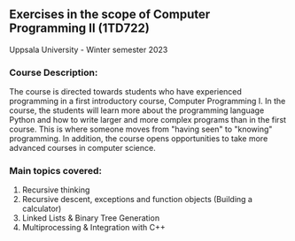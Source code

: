 ## Exercises in the scope of Computer Programming II (1TD722)
Uppsala University - Winter semester 2023


### Course Description:

The course is directed towards students who have experienced programming in a first introductory course, Computer Programming I. 
In the course, the students will learn more about the programming language Python and how to write larger and more complex programs than in the first course. 
This is where someone moves from "having seen" to "knowing" programming. In addition, the course opens opportunities to take more advanced courses in computer science.

### Main topics covered:

  1. Recursive thinking
  2. Recursive descent, exceptions and function objects (Building a calculator)
  3. Linked Lists & Binary Tree Generation
  3. Multiprocessing & Integration with C++

